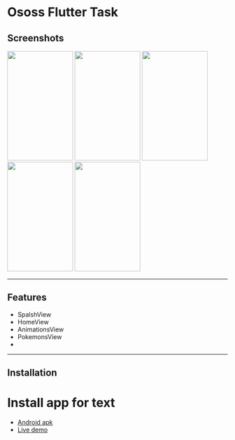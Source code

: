 # Ososs Flutter Task

## Screenshots

  <img src="https://github.com/mohammadjoumani/ososs_flutter_task/assets/53276286/118f46ae-f051-4362-af31-fc43dcf39ba2" width= "150" height="250">
  <img src="https://github.com/mohammadjoumani/ososs_flutter_task/assets/53276286/071eedce-4d13-499f-8928-db8d45e3513b" width= "150" height="250">
  <img src="https://github.com/mohammadjoumani/ososs_flutter_task/assets/53276286/cb3e37bd-db68-4d75-9622-fb7cb0268689" width= "150" height="250">
  <img src="https://github.com/mohammadjoumani/ososs_flutter_task/assets/53276286/ec364074-2f95-40fb-bece-7bb7a529d0ca" width= "150" height="250">
  <img src="https://github.com/mohammadjoumani/ososs_flutter_task/assets/53276286/64a2bb14-39f5-451f-b485-8c11ad49f9ee" width= "150" height="250">
</div>

-----------------------------------------------------------------------------------

## Features
- SpalshView
- HomeView
- AnimationsView
- PokemonsView
- 
-----------------------------------------------------------------------------------

## Installation

# Install app for text
- [Android apk](https://drive.google.com/file/d/1QiJygqhHY3AV6vzWDkirWN45kP5_psmQ/view?usp=sharing)
- [Live demo](https://mohammadjoumani.github.io/ososs_flutter_task/)
